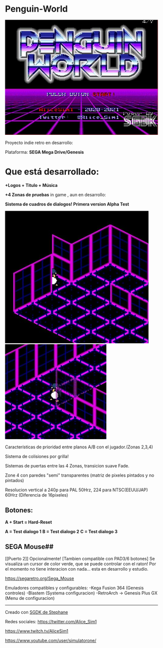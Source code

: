 # Penguin-World

![Titulo](https://raw.githubusercontent.com/alicesim1/Penguin-World/main/screenshot/titulo.jpg)

Proyecto indie retro en desarrollo:

Plataforma: **SEGA Mega Drive/Genesis**

# Que está desarrollado: #
**+Logos + Titulo + Música**

**+4 Zonas de pruebas** in game , aun en desarrollo:

**Sistema de cuadros de dialogos! Primera version Alpha Test**

![Test Zone 2](https://raw.githubusercontent.com/alicesim1/Penguin-World/main/screenshot/Zona2.JPG)
![Test Zone 4](https://raw.githubusercontent.com/alicesim1/Penguin-World/main/screenshot/Zona4.JPG)

Características de prioridad entre planos A/B con el jugador.(Zonas 2,3,4)

Sistema de colisiones por grilla!

Sistemas de puertas entre las 4 Zonas, transicion suave Fade.

Zone 4 con paredes "semi" transparentes (matriz de pixeles pintados y no pintados)

Resolucion vertical a 240p para PAL 50Hrz, 224 para NTSC(EEUU/JAP) 60Hrz (Diferencia de 16pixeles)

## Botones: ##
**A + Start = Hard-Reset**

**A = Test dialogo 1**
**B = Test dialogo 2**
**C = Test dialogo 3**


## SEGA Mouse##
[[Puerto 2]] Opcionalmente! 
[Tambien compatible con PAD3/6 botones]
Se visualiza un cursor de color verde, que se puede controlar con el raton!
Por el momento no tiene interacion con nada... esta en desarrollo y estudio.

https://segaretro.org/Sega_Mouse

Emuladores compatibles y configurables:
-Kega Fusion 364 (Genesis controles)
-Blastem (Systema configuracion)
-RetroArch -> Genesis Plus GX (Menu de configuracion)

----------------------------------------------------------

Creado con [SGDK de Stephane](https://github.com/Stephane-D/SGDK)


Redes sociales:
https://twitter.com/Alice_Sim1

https://www.twitch.tv/AliceSim1

https://www.youtube.com/user/simulatorone/
